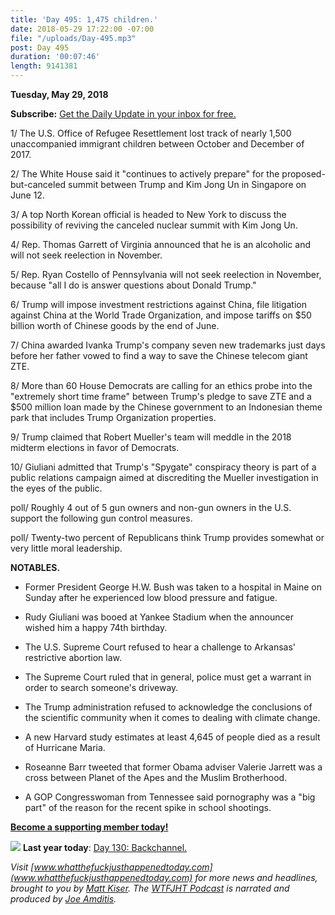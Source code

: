 ```yaml
---
title: 'Day 495: 1,475 children.'
date: 2018-05-29 17:22:00 -07:00
file: "/uploads/Day-495.mp3"
post: Day 495
duration: '00:07:46'
length: 9141381
---
```


**Tuesday, May 29, 2018**

**Subscribe:** [Get the Daily Update in your inbox for free.](https://whatthefuckjusthappenedtoday.com/subscribe/)

1/ The U.S. Office of Refugee Resettlement lost track of nearly 1,500 unaccompanied immigrant children between October and December of 2017.

2/ The White House said it "continues to actively prepare" for the proposed-but-canceled summit between Trump and Kim Jong Un in Singapore on June 12.

3/ A top North Korean official is headed to New York to discuss the possibility of reviving the canceled nuclear summit with Kim Jong Un.

4/ Rep. Thomas Garrett of Virginia announced that he is an alcoholic and will not seek reelection in November.

5/ Rep. Ryan Costello of Pennsylvania will not seek reelection in November, because "all I do is answer questions about Donald Trump."

6/ Trump will impose investment restrictions against China, file litigation against China at the World Trade Organization, and impose tariffs on $50 billion worth of Chinese goods by the end of June.

7/ China awarded Ivanka Trump's company seven new trademarks just days before her father vowed to find a way to save the Chinese telecom giant ZTE.

8/ More than 60 House Democrats are calling for an ethics probe into the "extremely short time frame" between Trump's pledge to save ZTE and a $500 million loan made by the Chinese government to an Indonesian theme park that includes Trump Organization properties.

9/ Trump claimed that Robert Mueller's team will meddle in the 2018 midterm elections in favor of Democrats.

10/ Giuliani admitted that Trump's "Spygate" conspiracy theory is part of a public relations campaign aimed at discrediting the Mueller investigation in the eyes of the public.

poll/ Roughly 4 out of 5 gun owners and non-gun owners in the U.S. support the following gun control measures.

poll/ Twenty-two percent of Republicans think Trump provides somewhat or very little moral leadership.

**NOTABLES.**

* Former President George H.W. Bush was taken to a hospital in Maine on Sunday after he experienced low blood pressure and fatigue.

* Rudy Giuliani was booed at Yankee Stadium when the announcer wished him a happy 74th birthday.

* The U.S. Supreme Court refused to hear a challenge to Arkansas' restrictive abortion law.

* The Supreme Court ruled that in general, police must get a warrant in order to search someone's driveway.

* The Trump administration refused to acknowledge the conclusions of the scientific community when it comes to dealing with climate change.

* A new Harvard study estimates at least 4,645 of people died as a result of Hurricane Maria.

* Roseanne Barr tweeted that former Obama adviser Valerie Jarrett was a cross between Planet of the Apes and the Muslim Brotherhood.

* A GOP Congresswoman from Tennessee said pornography was a "big part" of the reason for the recent spike in school shootings.

**[Become a supporting member today!](https://whatthefuckjusthappenedtoday.com/membership/?utm_source=2017\+Donors&utm_campaign=8dccd905d9-&utm_medium=email&utm_term=0_3bd36f654c-8dccd905d9-169730397)**

![](https://static.xx.fbcdn.net/images/emoji.php/v9/f7e/1/16/1f4c5.png)  **Last year today**: [Day 130: Backchannel.](https://whatthefuckjusthappenedtoday.com/2017/05/29/Day-130/)

*Visit [www.whatthefuckjusthappenedtoday.com](www.whatthefuckjusthappenedtoday.com) for more news and headlines, brought to you by [Matt Kiser](https://twitter.com/Matt_Kiser). The [WTFJHT Podcast](https://whatthefuckjusthappenedtoday.com/podcasts/) is narrated and produced by [Joe Amditis](https://twitter.com/jsamditis).*
